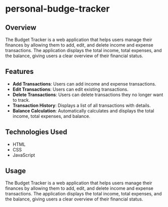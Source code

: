 # personal-budge-tracker

## Overview
The Budget Tracker is a web application that helps users manage their finances by allowing them to add, edit, and delete income and expense transactions. The application displays the total income, total expenses, and the balance, giving users a clear overview of their financial status.

## Features
- **Add Transactions**: Users can add income and expense transactions.
- **Edit Transactions**: Users can edit existing transactions.
- **Delete Transactions**: Users can delete transactions they no longer want to track.
- **Transaction History**: Displays a list of all transactions with details.
- **Balance Calculation**: Automatically calculates and displays the total income, total expenses, and balance.

## Technologies Used
- HTML
- CSS
- JavaScript

## Usage
The Budget Tracker is a web application that helps users manage their finances by allowing them to add, edit, and delete income and expense transactions. The application displays the total income, total expenses, and the balance, giving users a clear overview of their financial status.

